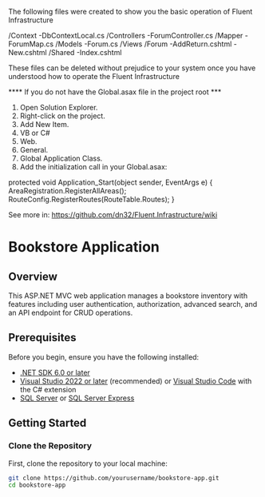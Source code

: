 The following files were created to show you the basic operation of Fluent Infrastructure

/Context
	-DbContextLocal.cs
/Controllers
	-ForumController.cs
/Mapper
	-ForumMap.cs
/Models
	-Forum.cs
/Views
	/Forum
		-AddReturn.cshtml
		-New.cshtml
	/Shared
		-Index.cshtml
		
These files can be deleted without prejudice to your system once you have understood how to operate the Fluent Infrastructure

**** If you do not have the Global.asax file in the project root ***

1. Open Solution Explorer.
2. Right-click on the project.
3. Add New Item.
4. VB or C#
5. Web.
6. General.
7. Global Application Class.
8. Add the initialization call in your Global.asax:

protected void Application_Start(object sender, EventArgs e)
{
    AreaRegistration.RegisterAllAreas();
    RouteConfig.RegisterRoutes(RouteTable.Routes);
}

See more in: https://github.com/dn32/Fluent.Infrastructure/wiki

# Bookstore Application

## Overview
This ASP.NET MVC web application manages a bookstore inventory with features including user authentication, authorization, advanced search, and an API endpoint for CRUD operations.

## Prerequisites
Before you begin, ensure you have the following installed:
- [.NET SDK 6.0 or later](https://dotnet.microsoft.com/download)
- [Visual Studio 2022 or later](https://visualstudio.microsoft.com/downloads/) (recommended) or [Visual Studio Code](https://code.visualstudio.com/) with the C# extension
- [SQL Server](https://www.microsoft.com/en-us/sql-server/sql-server-downloads) or [SQL Server Express](https://www.microsoft.com/en-us/sql-server/sql-server-editions)

## Getting Started

### Clone the Repository
First, clone the repository to your local machine:
```bash
git clone https://github.com/yourusername/bookstore-app.git
cd bookstore-app
